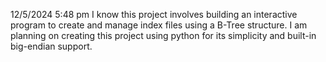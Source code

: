 12/5/2024 5:48 pm
I know this project involves building an interactive program to create and manage index files using a B-Tree structure. I am planning on creating this project using python for its simplicity and built-in big-endian support.
